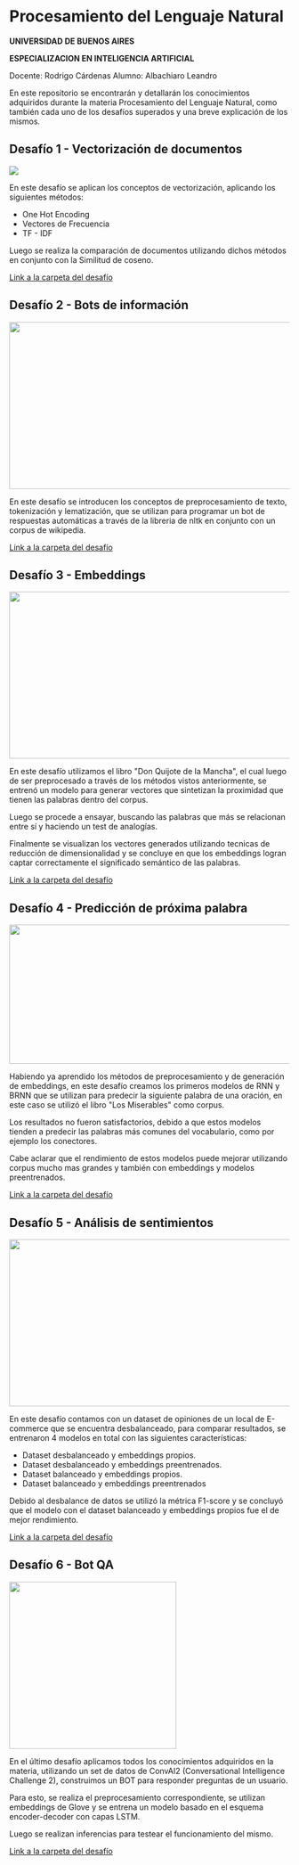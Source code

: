 # Procesamiento del Lenguaje Natural

**UNIVERSIDAD DE BUENOS AIRES**

**ESPECIALIZACION EN INTELIGENCIA ARTIFICIAL**

Docente: Rodrigo Cárdenas
Alumno: Albachiaro Leandro

En este repositorio se encontrarán y detallarán los conocimientos adquiridos durante la materia Procesamiento del Lenguaje Natural, como también cada uno de los desafíos superados y una breve explicación de los mismos.

## Desafío 1 - Vectorización de documentos
<img src="https://miro.medium.com/v2/resize:fit:1400/0*B3rOPw4OVDRSqpU8">

En este desafío se aplican los conceptos de vectorización, aplicando los siguientes métodos:

  * One Hot Encoding
  * Vectores de Frecuencia
  * TF - IDF

Luego se realiza la comparación de documentos utilizando dichos métodos en conjunto con la Similitud de coseno.

[Link a la carpeta del desafío](https://github.com/LeandroAlbachiaro/Entregas_PLN/tree/da3a032e14586bf70601c75554f305a28dbb0d65/Desafio_1)

## Desafío 2 - Bots de información

<img src="https://www.lavanguardia.com/andro4all/hero/2021/04/Mejores-bots-Telegram.jpg?width=768&aspect_ratio=16:9&format=nowebp" width="700" height="300">

En este desafío se introducen los conceptos de preprocesamiento de texto, tokenización y lematización, que se utilizan para programar un bot de respuestas automáticas a través de la libreria de nltk en conjunto con un corpus de wikipedia.

[Link a la carpeta del desafío](https://github.com/LeandroAlbachiaro/Entregas_PLN/tree/da3a032e14586bf70601c75554f305a28dbb0d65/Desafio_2)

## Desafío 3 - Embeddings
<img src="https://miro.medium.com/v2/resize:fit:2000/1*SYiW1MUZul1NvL1kc1RxwQ.png" width="700" height="300">

En este desafío utilizamos el libro "Don Quijote de la Mancha", el cual luego de ser preprocesado a través de los métodos vistos anteriormente, se entrenó un modelo para generar vectores que sintetizan la proximidad que tienen las palabras dentro del corpus.

Luego se procede a ensayar, buscando las palabras que más se relacionan entre sí y haciendo un test de analogías.

Finalmente se visualizan los vectores generados utilizando tecnicas de reducción de dimensionalidad y se concluye en que los embeddings logran captar correctamente el significado semántico de las palabras.

[Link a la carpeta del desafío](https://github.com/LeandroAlbachiaro/Entregas_PLN/tree/da3a032e14586bf70601c75554f305a28dbb0d65/Desafio_3)

## Desafío 4 - Predicción de próxima palabra
<img src="https://encrypted-tbn0.gstatic.com/images?q=tbn:ANd9GcSgxdyQin7ncY-md1VaOsUqx9C4sJwOoyBovWUHltsZ1e6V8Le3OLrqxkz82m8UxPiqLFg&usqp=CAU" width="600" height="250">

Habiendo ya aprendido los métodos de preprocesamiento y de generación de embeddings, en este desafío creamos los primeros modelos de RNN y BRNN que se utilizan para predecir la siguiente palabra de una oración, en este caso se utilizó el libro "Los Miserables" como corpus.

Los resultados no fueron satisfactorios, debido a que estos modelos tienden a predecir las palabras más comunes del vocabulario, como por ejemplo los conectores.

Cabe aclarar que el rendimiento de estos modelos puede mejorar utilizando corpus mucho mas grandes y también con embeddings y modelos preentrenados. 

[Link a la carpeta del desafío](https://github.com/LeandroAlbachiaro/Entregas_PLN/tree/da3a032e14586bf70601c75554f305a28dbb0d65/Desafio_4)

## Desafío 5 - Análisis de sentimientos
<img src="https://1.bp.blogspot.com/-C03j8yr-Xds/XcxXmpG5biI/AAAAAAAAB90/yQJ49G3nEscdgrSGTSW_ODHvfRIrr19xgCPcBGAYYCw/s1600/shutterstock_1073953772-860x9999.jpg" width="600" height="300">

En este desafío contamos con un dataset de opiniones de un local de E-commerce que se encuentra desbalanceado, para comparar resultados, se entrenaron 4 modelos en total con las siguientes características:

 * Dataset desbalanceado y embeddings propios.
 * Dataset desbalanceado y embeddings preentrenados.
 * Dataset balanceado y embeddings propios.
 * Dataset balanceado y embeddings preentrenados

Debido al desbalance de datos se utilizó la métrica F1-score y se concluyó que el modelo con el dataset balanceado y embeddings propios fue el de mejor rendimiento.

[Link a la carpeta del desafío](https://github.com/LeandroAlbachiaro/Entregas_PLN/tree/da3a032e14586bf70601c75554f305a28dbb0d65/Desafio_5)

## Desafío 6 - Bot QA
<img src="https://encrypted-tbn0.gstatic.com/images?q=tbn:ANd9GcT6G8rU7A_PzHNsIEA9ZD92c1an6X1Xwhl5u_TZK3ilBHo5FncUp9XkO_SGjqKyI6-weRU&usqp=CAU" width="300" height="300">

En el último desafío aplicamos todos los conocimientos adquiridos en la materia, utilizando un set de datos de ConvAI2 (Conversational Intelligence Challenge 2), construimos un BOT para responder preguntas de un usuario.

Para esto, se realiza el preprocesamiento correspondiente, se utilizan embeddings de Glove y se entrena un modelo basado en el esquema encoder-decoder con capas LSTM.

Luego se realizan inferencias para testear el funcionamiento del mismo.

[Link a la carpeta del desafío](https://github.com/LeandroAlbachiaro/Entregas_PLN/tree/aeadc95df2ff84859aec06f57b6ac96f89f1ad3a/Desafio_6)
